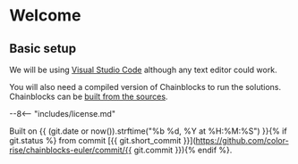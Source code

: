 # Welcome

## Basic setup

We will be using [Visual Studio Code](https://code.visualstudio.com/) although any text editor could work.

You will also need a compiled version of Chainblocks to run the solutions. Chainblocks can be [built from the sources](https://docs.fragcolor.xyz/contribute/code/building-chainblocks/).

--8<-- "includes/license.md"

Built on {{ (git.date or now()).strftime("%b %d, %Y at %H:%M:%S") }}{% if git.status %} from commit [{{ git.short_commit }}](https://github.com/color-rise/chainblocks-euler/commit/{{ git.commit }}){% endif %}.
